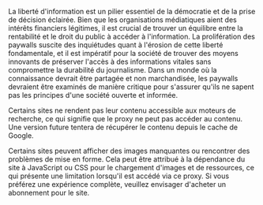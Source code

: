 La liberté d'information est un pilier essentiel de la démocratie et de la prise de décision éclairée. Bien que les organisations médiatiques aient des intérêts financiers légitimes, il est crucial de trouver un équilibre entre la rentabilité et le droit du public à accéder à l'information. La prolifération des paywalls suscite des inquiétudes quant à l'érosion de cette liberté fondamentale, et il est impératif pour la société de trouver des moyens innovants de préserver l'accès à des informations vitales sans compromettre la durabilité du journalisme. Dans un monde où la connaissance devrait être partagée et non marchandisée, les paywalls devraient être examinés de manière critique pour s'assurer qu'ils ne sapent pas les principes d'une société ouverte et informée.

Certains sites ne rendent pas leur contenu accessible aux moteurs de recherche, ce qui signifie que le proxy ne peut pas accéder au contenu. Une version future tentera de récupérer le contenu depuis le cache de Google.

Certains sites peuvent afficher des images manquantes ou rencontrer des problèmes de mise en forme. Cela peut être attribué à la dépendance du site à JavaScript ou CSS pour le chargement d'images et de ressources, ce qui présente une limitation lorsqu'il est accédé via ce proxy. Si vous préférez une expérience complète, veuillez envisager d'acheter un abonnement pour le site.